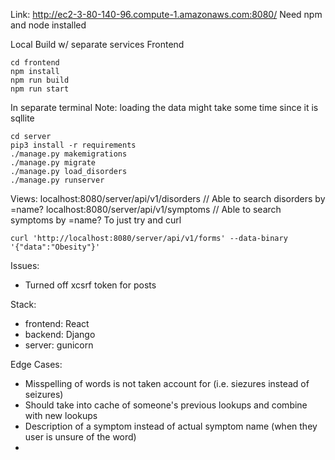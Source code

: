 Link: http://ec2-3-80-140-96.compute-1.amazonaws.com:8080/
Need npm and node installed

 Local Build w/ separate services
 Frontend
 ```
 cd frontend
 npm install
 npm run build
 npm run start
 ```
 In separate terminal
 Note: loading the data might take some time since it is sqllite
 ```
 cd server
 pip3 install -r requirements
 ./manage.py makemigrations
 ./manage.py migrate
 ./manage.py load_disorders
 ./manage.py runserver
 ```
 Views:
 localhost:8080/server/api/v1/disorders
 // Able to search disorders by =name?
 localhost:8080/server/api/v1/symptoms
 // Able to search symptoms by =name?
 To just try and curl
```
curl 'http://localhost:8080/server/api/v1/forms' --data-binary '{"data":"Obesity"}'
```
Issues:
- Turned off xcsrf token for posts

Stack:
- frontend: React
- backend: Django
- server: gunicorn

Edge Cases:  
- Misspelling of words is not taken account for (i.e. siezures instead of seizures)
- Should take into cache of someone's previous lookups and combine  with new lookups
- Description of a symptom instead of actual symptom name (when they user is unsure of the word)
-
